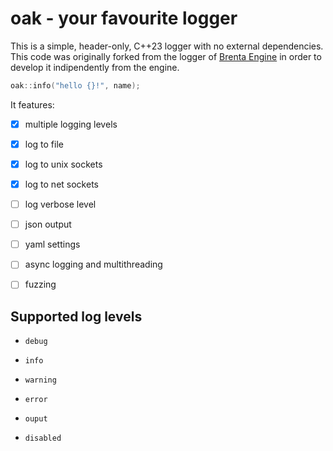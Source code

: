 # oak - your favourite logger

This is a simple, header-only, C++23 logger with no external dependencies.
This code was originally forked from the logger of [Brenta Engine](https://github.com/San7o/Brenta-Engine)
in order to develop it indipendently from the engine.

```c++
oak::info("hello {}!", name);
```

It features:

- [x] multiple logging levels

- [x] log to file

- [x] log to unix sockets

- [x] log to net sockets

- [ ] log verbose level

- [ ] json output

- [ ] yaml settings

- [ ] async logging and multithreading

- [ ] fuzzing

## Supported log levels

- `debug`

- `info`

- `warning`

- `error`

- `ouput`

- `disabled`
